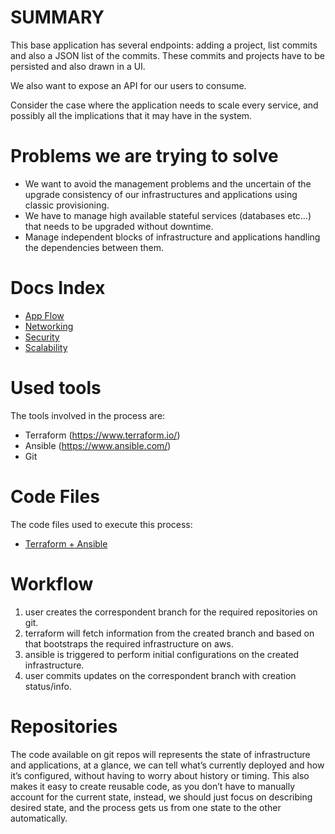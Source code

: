 # SUMMARY

This base application has several endpoints: adding a project, list commits and also a JSON list of the commits. These commits and projects have to be persisted and also drawn in a UI.

We also want to expose an API for our users to consume.

Consider the case where the application needs to scale every service, and possibly all the implications that it may have in the system.

# Problems we are trying to solve

* We want to avoid the management problems and the uncertain of the upgrade consistency of our infrastructures and applications using classic provisioning.
* We have to manage high available stateful services (databases etc…) that needs to be upgraded without downtime.
* Manage independent blocks of infrastructure and applications handling the dependencies between them.

# Docs Index

* [App Flow](https://github.com/numiralofe/automation/blob/master/commitApp_POC/Documentation/CommitAPP-flow.md)
* [Networking](https://github.com/numiralofe/automation/blob/master/commitApp_POC/Documentation/CommitAPP-network.md)
* [Security](https://github.com/numiralofe/automation/blob/master/commitApp_POC/Documentation/CommitAPP-security.md)
* [Scalability](https://github.com/numiralofe/automation/blob/master/commitApp_POC/Documentation/CommitAPP-scalability.md)


#  Used tools

The tools involved in the process are:

* Terraform (https://www.terraform.io/)
* Ansible (https://www.ansible.com/)
* Git

# Code Files

The code files used to execute this process:
* [Terraform + Ansible](https://github.com/numiralofe/automation/blob/master/commitApp_POC/terraform)


# Workflow

1. user creates the correspondent branch for the required repositories on git.
2. terraform will fetch information from the created branch and based on that bootstraps the required infrastructure on aws.
3. ansible is triggered to perform initial configurations on the created infrastructure.
4. user commits updates on the correspondent branch with creation status/info.


# Repositories

The code available on git repos will represents the state of infrastructure and applications, at a glance, we can tell what’s currently deployed and how it’s configured, without having to worry about history or timing. This also makes it easy to create reusable code, as you don’t have to manually account for the current state, instead, we should just focus on describing desired state, and the process gets us from one state to the other automatically.
